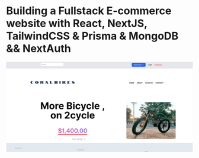 # Building a Fullstack E-commerce website with React, NextJS, TailwindCSS & Prisma & MongoDB && NextAuth

![image](./public/images/bicycle-ecommerce.png)
